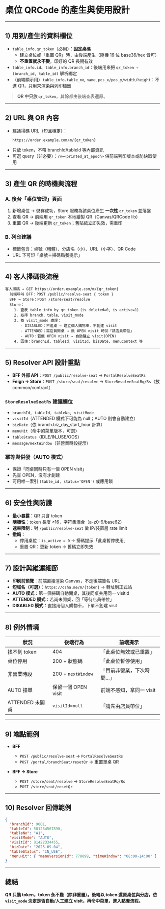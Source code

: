 # 桌位 QRCode 的產生與使用設計

---

## 1) 用到/產生的資料欄位

- `table_info.qr_token`（必用）：**固定桌碼**  
  - 建立桌位或「重置 QR」時，由後端產生（隨機 16 位 base36/hex 皆可）  
  - **不重置就永不變**，印好的 QR 長期有效
- `table_info.id`、`table_info.branch_id`：後端用來把 `qr_token → (branch_id, table_id)` 解析綁定  
- （前端顯示用）`table_info.table_no`, `name`, `pos_x/pos_y/width/height`：不進 QR，只用來渲染與列印標籤  

> **QR 中只放 `qr_token`**，其餘都由後端查表還原。

---

## 2) URL 與 QR 內容

- 建議掃碼 URL（短且穩定）：  
  ```
  https://order.example.com/m/{qr_token}
  ```
- 只放 token，不帶 branchId/tableId 等內部資訊  
- 可選 query（非必要）：`?v=<printed_at_epoch>` 供前端列印版本或防快取使用  

---

## 3) 產生 QR 的時機與流程

### A. 後台「桌位管理」頁面
1. 新增桌位 → 儲存成功，Store 服務為該桌位產生 **一次性** `qr_token` 並落盤  
2. 查看 QR → 前端用 `qr_token` 本地繪製 QR（Canvas/QRCode lib）  
3. 重置 QR → 後端更新 `qr_token`；舊貼紙立即失效，需重印  

### B. 列印建議
- 標籤包含：桌號（粗體）、分店名（小）、URL（小字）、QR Code  
- URL 下可印「桌號＋掃碼點餐提示」  

---

## 4) 客人掃碼後流程

```
客人掃碼 → GET https://order.example.com/m/{qr_token}
  前端呼叫 BFF：POST /public/resolve-seat { token }
  BFF → Store：POST /store/seat/resolve
  Store：
    1. 查表 table_info by qr_token（is_deleted=0, is_active=1）
    2. 取得 branch、table、visit_mode
    3. 依 visit_mode 處理：
       - DISABLED：不追桌 → 建立個人購物車，不創建 visit
       - ATTENDED：需店員開桌 → 無 OPEN visit 時回「請店員帶位」
       - AUTO：若無 OPEN visit → 自動建立 visit(OPEN)
    4. 回傳：branchId, tableId, visitId, bizDate, menuContext 等
```

---

## 5) Resolver API 設計重點

- **BFF 外部 API**：`POST /public/resolve-seat` → `PortalResolveSeatRs`  
- **Feign → Store**：`POST /store/seat/resolve` → `StoreResolveSeatRq/Rs`（放 common/contract）  

### `StoreResolveSeatRs` 建議欄位
- `branchId, tableId, tableNo, visitMode`  
- `visitId`（ATTENDED 模式下可能為 null；AUTO 則會自動建立）  
- `bizDate`（依 branch.biz_day_start_hour 計算）  
- `menuHit`（命中的菜單版本，可選）  
- `tableStatus`（IDLE/IN_USE/OOS）  
- `message/nextWindow`（非營業時段提示）  

### 冪等與併發（AUTO 模式）
- 保證「同桌同時只有一個 OPEN visit」  
- 先查 OPEN，沒有才創建  
- 可用唯一索引 `(table_id, status='OPEN')` 或應用鎖  

---

## 6) 安全性與防護

- **最小暴露**：QR 只含 token  
- **隨機性**：token 長度 ≥16，字符集混合（a-z0-9/base62）  
- **速率限制**：對 `/public/resolve-seat` 做 IP/裝置層 rate limit  
- **撤銷**：  
  - 停用桌位：`is_active = 0` → 掃碼提示「此桌暫停使用」  
  - 重置 QR：更新 token → 舊碼立即失效  

---

## 7) 設計與維運細節

- **印刷前預覽**：前端直接渲染 Canvas，不走後端簽名 URL  
- **短域名（可選）**：`https://csha.me/m/{token}` → 轉址到正式站  
- **AUTO 模式**：第一個掃碼自動開桌，其後同桌共用同一 visitId  
- **ATTENDED 模式**：若尚未開桌，回「等待店員帶位」  
- **DISABLED 模式**：直接用個人購物車，下單不創建 visit  

---

## 8) 例外情境

| 狀況         | 後端行為            | 前端提示                 |
|--------------|---------------------|--------------------------|
| 找不到 token | 404                 | 「此桌位無效或已重置」   |
| 桌位停用     | 200 + 狀態碼        | 「此桌位暫停使用」       |
| 非營業時段   | 200 + `nextWindow` | 「目前非營業，下次時間…」|
| AUTO 撞單    | 保留一個 OPEN visit | 前端不感知，拿同一 visit |
| ATTENDED 未開桌 | `visitId=null`   | 「請先由店員帶位」       |

---

## 9) 端點範例

- **BFF**  
  - `POST /public/resolve-seat` → `PortalResolveSeatRs`  
  - `POST /portal/branchSeat/resetQr` → 重置單桌 QR  

- **BFF → Store**  
  - `POST /store/seat/resolve` → `StoreResolveSeatRq/Rs`  
  - `POST /store/seat/resetQr`  

---

## 10) Resolver 回傳範例

```json
{
  "branchId": 9001,
  "tableId": 581234567890,
  "tableNo": "A1",
  "visitMode": "AUTO",
  "visitId": 81422334455,
  "bizDate": "2025-09-04",
  "tableStatus": "IN_USE",
  "menuHit": { "menuVersionId": 778899, "timeWindow": "08:00-14:00" }
}
```

---

## 總結

**QR 只裝 token，token 永不變（除非重置）。後端以 token 還原桌位與分店，依 `visit_mode` 決定是否自動/人工建立 visit，再命中菜單，進入點餐流程。**
